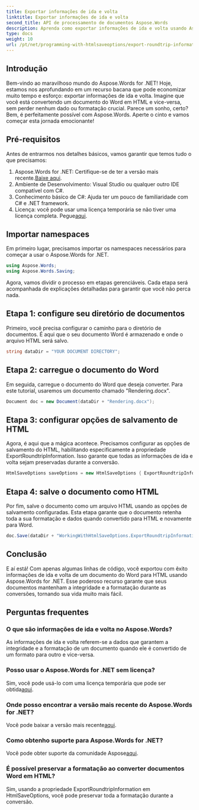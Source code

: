 ```yaml
---
title: Exportar informações de ida e volta
linktitle: Exportar informações de ida e volta
second_title: API de processamento de documentos Aspose.Words
description: Aprenda como exportar informações de ida e volta usando Aspose.Words for .NET. Preserve a integridade e a formatação do seu documento durante as conversões.
type: docs
weight: 10
url: /pt/net/programming-with-htmlsaveoptions/export-roundtrip-information/
---
```

## Introdução

Bem-vindo ao maravilhoso mundo do Aspose.Words for .NET! Hoje, estamos nos aprofundando em um recurso bacana que pode economizar muito tempo e esforço: exportar informações de ida e volta. Imagine que você está convertendo um documento do Word em HTML e vice-versa, sem perder nenhum dado ou formatação crucial. Parece um sonho, certo? Bem, é perfeitamente possível com Aspose.Words. Aperte o cinto e vamos começar esta jornada emocionante!

## Pré-requisitos

Antes de entrarmos nos detalhes básicos, vamos garantir que temos tudo o que precisamos:

1.  Aspose.Words for .NET: Certifique-se de ter a versão mais recente.[Baixe aqui](https://releases.aspose.com/words/net/).
2. Ambiente de Desenvolvimento: Visual Studio ou qualquer outro IDE compatível com C#.
3. Conhecimento básico de C#: Ajuda ter um pouco de familiaridade com C# e .NET framework.
4. Licença: você pode usar uma licença temporária se não tiver uma licença completa. Pegue[aqui](https://purchase.aspose.com/temporary-license/).

## Importar namespaces

Em primeiro lugar, precisamos importar os namespaces necessários para começar a usar o Aspose.Words for .NET.

```csharp
using Aspose.Words;
using Aspose.Words.Saving;
```

Agora, vamos dividir o processo em etapas gerenciáveis. Cada etapa será acompanhada de explicações detalhadas para garantir que você não perca nada.

## Etapa 1: configure seu diretório de documentos

Primeiro, você precisa configurar o caminho para o diretório de documentos. É aqui que o seu documento Word é armazenado e onde o arquivo HTML será salvo.

```csharp
string dataDir = "YOUR DOCUMENT DIRECTORY";
```

## Etapa 2: carregue o documento do Word

Em seguida, carregue o documento do Word que deseja converter. Para este tutorial, usaremos um documento chamado "Rendering.docx".

```csharp
Document doc = new Document(dataDir + "Rendering.docx");
```

## Etapa 3: configurar opções de salvamento de HTML

Agora, é aqui que a mágica acontece. Precisamos configurar as opções de salvamento do HTML, habilitando especificamente a propriedade ExportRoundtripInformation. Isso garante que todas as informações de ida e volta sejam preservadas durante a conversão.

```csharp
HtmlSaveOptions saveOptions = new HtmlSaveOptions { ExportRoundtripInformation = true };
```

## Etapa 4: salve o documento como HTML

Por fim, salve o documento como um arquivo HTML usando as opções de salvamento configuradas. Esta etapa garante que o documento retenha toda a sua formatação e dados quando convertido para HTML e novamente para Word.

```csharp
doc.Save(dataDir + "WorkingWithHtmlSaveOptions.ExportRoundtripInformation.html", saveOptions);
```

## Conclusão

E aí está! Com apenas algumas linhas de código, você exportou com êxito informações de ida e volta de um documento do Word para HTML usando Aspose.Words for .NET. Esse poderoso recurso garante que seus documentos mantenham a integridade e a formatação durante as conversões, tornando sua vida muito mais fácil.

## Perguntas frequentes

### O que são informações de ida e volta no Aspose.Words?
As informações de ida e volta referem-se a dados que garantem a integridade e a formatação de um documento quando ele é convertido de um formato para outro e vice-versa.

### Posso usar o Aspose.Words for .NET sem licença?
Sim, você pode usá-lo com uma licença temporária que pode ser obtida[aqui](https://purchase.aspose.com/temporary-license/).

### Onde posso encontrar a versão mais recente do Aspose.Words for .NET?
 Você pode baixar a versão mais recente[aqui](https://releases.aspose.com/words/net/).

### Como obtenho suporte para Aspose.Words for .NET?
 Você pode obter suporte da comunidade Aspose[aqui](https://forum.aspose.com/c/words/8).

### É possível preservar a formatação ao converter documentos Word em HTML?
Sim, usando a propriedade ExportRoundtripInformation em HtmlSaveOptions, você pode preservar toda a formatação durante a conversão.